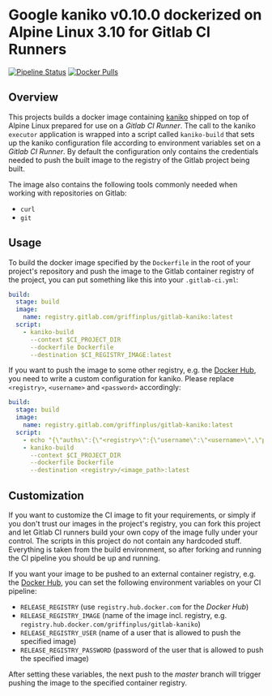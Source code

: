 # Google kaniko v0.10.0 dockerized on Alpine Linux 3.10 for Gitlab CI Runners

[![Pipeline Status](https://gitlab.com/griffinplus/gitlab-kaniko/badges/master/pipeline.svg)](https://gitlab.com/griffinplus/gitlab-kaniko/commits/master)
[![Docker Pulls](https://img.shields.io/docker/pulls/griffinplus/gitlab-kaniko.svg)](https://hub.docker.com/r/griffinplus/gitlab-kaniko)

## Overview

This projects builds a docker image containing [kaniko](https://github.com/GoogleContainerTools/kaniko)
shipped on top of Alpine Linux prepared for use on a *Gitlab CI Runner*.
The call to the kaniko `executor` application is wrapped into a script called
`kaniko-build` that sets up the kaniko configuration file according to environment
variables set on a *Gitlab CI Runner*. By default the configuration only contains
the credentials needed to push the built image to the registry of the Gitlab
project being built.

The image also contains the following tools commonly needed when working with
repositories on Gitlab:

- `curl`
- `git`

## Usage

To build the docker image specified by the `Dockerfile` in the root of your
project's repository and push the image to the Gitlab container registry of the
project, you can put something like this into your `.gitlab-ci.yml`:

```yaml
build:
  stage: build
  image:
    name: registry.gitlab.com/griffinplus/gitlab-kaniko:latest
  script:
    - kaniko-build
      --context $CI_PROJECT_DIR
      --dockerfile Dockerfile
      --destination $CI_REGISTRY_IMAGE:latest
```

If you want to push the image to some other registry, e.g. the [Docker Hub](https://hub.docker.com),
you need to write a custom configuration for kaniko. Please replace `<registry>`,
`<username>` and `<password>` accordingly:

```yaml
build:
  stage: build
  image:
    name: registry.gitlab.com/griffinplus/gitlab-kaniko:latest
  script:
    - echo "{\"auths\":{\"<registry>\":{\"username\":\"<username>\",\"password\":\"<password>\"}}}" > /kaniko/.docker/config.json
    - kaniko-build
      --context $CI_PROJECT_DIR
      --dockerfile Dockerfile
      --destination <registry>/<image_path>:latest
```

## Customization

If you want to customize the CI image to fit your requirements, or simply if you
don't trust our images in the project's registry, you can fork this project and
let Gitlab CI runners build your own copy of the image fully under your control.
The scripts in this project do not contain any hardcoded stuff. Everything is
taken from the build environment, so after forking and running the CI pipeline
you should be up and running.

If you want your image to be pushed to an external container registry, e.g.
the [Docker Hub](https://hub.docker.com), you can set the following environment
variables on your CI pipeline:

- `RELEASE_REGISTRY` (use `registry.hub.docker.com` for the *Docker Hub*)
- `RELEASE_REGISTRY_IMAGE` (name of the image incl. registry, e.g. `registry.hub.docker.com/griffinplus/gitlab-kaniko`)
- `RELEASE_REGISTRY_USER` (name of a user that is allowed to push the specified image)
- `RELEASE_REGISTRY_PASSWORD` (password of the user that is allowed to push the specified image)

After setting these variables, the next push to the *master* branch will trigger
pushing the image to the specified container registry.

